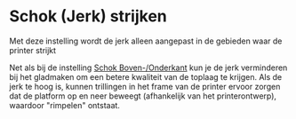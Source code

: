 Schok (Jerk) strijken
====
Met deze instelling wordt de jerk alleen aangepast in de gebieden waar de printer strijkt

Net als bij de instelling [Schok Boven-/Onderkant](../speed/jerk_topbottom.md) kun je de jerk verminderen bij het gladmaken om een betere kwaliteit van de toplaag te krijgen. Als de jerk te hoog is, kunnen trillingen in het frame van de printer ervoor zorgen dat de platform op en neer beweegt (afhankelijk van het printerontwerp), waardoor "rimpelen" ontstaat.